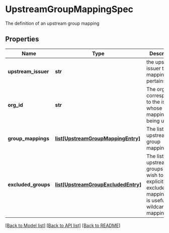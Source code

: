 # UpstreamGroupMappingSpec

The definition of an upstream group mapping
## Properties
Name | Type | Description | Notes
------------ | ------------- | ------------- | -------------
**upstream_issuer** | **str** | the upstream issuer that this mapping pertains to | 
**org_id** | **str** | The org id corresponding to the issuer whose mapping is being updated | 
**group_mappings** | [**list[UpstreamGroupMappingEntry]**](UpstreamGroupMappingEntry.md) | The list of upstream group mappings | [optional] 
**excluded_groups** | [**list[UpstreamGroupExcludedEntry]**](UpstreamGroupExcludedEntry.md) | The list of upstream groups you wish to explicitly exclude from mapping. This is useful for a wildcard mapping  | [optional] 

[[Back to Model list]](../README.md#documentation-for-models) [[Back to API list]](../README.md#documentation-for-api-endpoints) [[Back to README]](../README.md)


